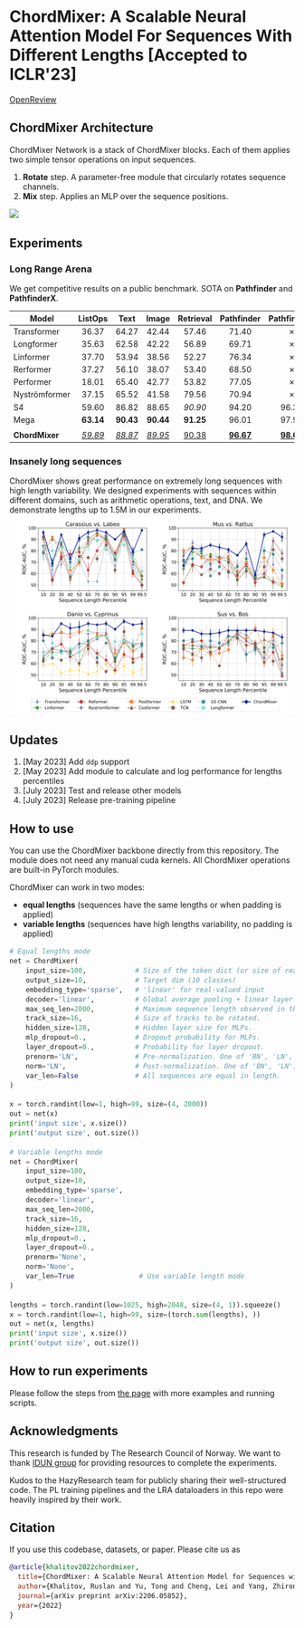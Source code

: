 # ChordMixer: A Scalable Neural Attention Model For Sequences With Different Lengths [Accepted to ICLR'23]

[OpenReview](https://openreview.net/forum?id=E8mzu3JbdR)

## ChordMixer Architecture 
ChordMixer Network is a stack of ChordMixer blocks. Each of them applies two simple tensor operations on input sequences.
1. **Rotate** step. A parameter-free module that circularly rotates sequence channels.
2. **Mix** step. Applies an MLP over the sequence positions.
<img src="https://github.com/RuslanKhalitov/ChordMixer/blob/main/figures/chordm_nonum_git.gif" width="690">

## Experiments

### Long Range Arena
We get competitive results on a public benchmark. SOTA on **Pathfinder** and **PathfinderX**.


| Model            | ListOps|Text|Image|Retrieval|Pathfinder|PathfinderX|
| -------------    |:-----:|:-----:|:-----:|:-----:|:-----:|:-----:|
| Transformer      | 36.37 | 64.27 | 42.44 | 57.46 | 71.40 | ✗ |
| Longformer       | 35.63 | 62.58 | 42.22 | 56.89 | 69.71 | ✗ |
| Linformer        | 37.70 | 53.94 | 38.56 | 52.27 | 76.34 | ✗ |
| Rerformer        | 37.27 | 56.10 | 38.07 | 53.40 | 68.50 | ✗ |
| Performer        | 18.01 | 65.40 | 42.77 | 53.82 | 77.05 | ✗ | 
| Nyströmformer    | 37.15 | 65.52 | 41.58 | 79.56 | 70.94 | ✗ |
| S4               | 59.60 | 86.82 | 88.65 | *90.90* | 94.20 | 96.35 |
| Mega             | **63.14** | **90.43** | **90.44** | **91.25** | 96.01 | 97.98 |
|                  |
| **ChordMixer**   | *[59.89](https://api.wandb.ai/links/rusx/kb9ydn5g)* | *[88.87](https://api.wandb.ai/links/rusx/9e7oizh6)* | *[89.95](https://api.wandb.ai/links/rusx/rk6dt1bt)* | [90.38](https://api.wandb.ai/links/rusx/b9dbjno1) | **[96.67](https://api.wandb.ai/links/rusx/rgi146h9)** | **[98.63](https://api.wandb.ai/links/rusx/empk7dj8)** |

### Insanely long sequences

ChordMixer shows great performance on extremely long sequences with high length variability. We designed experiments with sequences within different domains, such as arithmetic operations, text, and DNA. We demonstrate lengths up to 1.5M in our experiments. 
<img src="https://github.com/RuslanKhalitov/ChordMixer/blob/main/figures/genbank_git.png" width="690">

## Updates
1. [May 2023] Add `ddp` support
2. [May 2023] Add module to calculate and log performance for lengths percentiles 
3. [July 2023] Test and release other models
3. [July 2023] Release pre-training pipeline


## How to use
You can use the ChordMixer backbone directly from this repository. The module does not need any manual cuda kernels. All ChordMixer operations are built-in PyTorch modules. 

ChordMixer can work in two modes: 
* **equal lengths** (sequences have the same lengths or when padding is applied)
* **variable lengths** (sequences have high lengths variability, no padding is applied)

```python
# Equal lengths mode
net = ChordMixer(
    input_size=100,            # Size of the token dict (or size of real-valued input)
    output_size=10,            # Target dim (10 classes)
    embedding_type='sparse',   # 'linear' for real-valued input
    decoder='linear',          # Global average pooling + linear layer
    max_seq_len=2000,          # Maximum sequence length observed in the whole dataset.
    track_size=16,             # Size of tracks to be rotated.
    hidden_size=128,           # Hidden layer size for MLPs.
    mlp_dropout=0.,            # Dropout probability for MLPs.
    layer_dropout=0.,          # Probability for layer dropout.
    prenorm='LN',              # Pre-normalization. One of 'BN', 'LN', 'GN', or 'None' when not applied. 
    norm='LN',                 # Post-normalization. One of 'BN', 'LN', 'GN', or 'None' when not applied. 
    var_len=False              # All sequences are equal in length.
)

x = torch.randint(low=1, high=99, size=(4, 2000))
out = net(x)
print('input size', x.size())
print('output size', out.size())

# Variable lengths mode
net = ChordMixer(
    input_size=100,
    output_size=10,
    embedding_type='sparse',
    decoder='linear',
    max_seq_len=2000,
    track_size=16,
    hidden_size=128,
    mlp_dropout=0.,
    layer_dropout=0.,
    prenorm='None',
    norm='None',
    var_len=True                # Use variable length mode
)

lengths = torch.randint(low=1025, high=2048, size=(4, 1)).squeeze()
x = torch.randint(low=1, high=99, size=(torch.sum(lengths), ))
out = net(x, lengths)
print('input size', x.size())
print('output size', out.size())
```


## How to run experiments
Please follow the steps from [the page](../main/chordmixer_instrictions.md) with more examples and running scripts.


## Acknowledgments
This research is funded by The Research Council of Norway.
We want to thank [IDUN group](https://www.hpc.ntnu.no/idun/) for providing resources to complete the experiments. 

Kudos to the HazyResearch team for publicly sharing their well-structured code. The PL training pipelines and the LRA dataloaders in this repo were heavily inspired by their work. 


## Citation
If you use this codebase, datasets, or paper. Please cite us as

```bibtex
@article{khalitov2022chordmixer,
  title={ChordMixer: A Scalable Neural Attention Model for Sequences with Different Lengths},
  author={Khalitov, Ruslan and Yu, Tong and Cheng, Lei and Yang, Zhirong},
  journal={arXiv preprint arXiv:2206.05852},
  year={2022}
}
```


